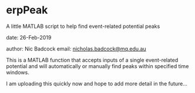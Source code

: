 # erpPeak
A little MATLAB script to help find event-related potential peaks

date: 26-Feb-2019

author: Nic Badcock
email: nicholas.badcock@mq.edu.au

This is a MATLAB function that accepts inputs of a single event-related potential
and will automatically or manually find peaks within specified time windows.

I am uploading this quickly now and hope to add more detail in the future...
